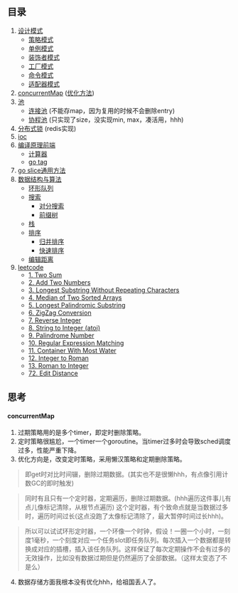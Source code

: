 ## 目录
1. [设计模式](gof)
    * [策略模式](gof/strategy)
    * [单例模式](gof/singleton)
    * [装饰者模式](gof/decorator)
    * [工厂模式](gof/factory)
    * [命令模式](gof/command)
    * [适配器模式](gof/adapter)
1. [concurrentMap](cache/memoryCache.go) ([优化方法](./README.md#17))
1. [池](pool)
    * [连接池](pool/conncet-pool.go) (不能存map，因为复用的时候不会删除entry)
    * [协程池](pool/coroutine-pool.go) (只实现了size，没实现min, max，凑活用，hhh)
1. [分布式锁](lock/redis_mutex.go) (redis实现)
1. [ioc](ioc)
1. [编译原理前端](parser)
    * [计算器](parser/calculator/)
    * [go tag](parser/tag/)
1. [go slice通用方法](slice/)
1. [数据结构与算法](algorithms/)
    * [环形队列](algorithms/queue)
    * [搜索](algorithms/search)
        * [对分搜索](algorithms/search/binary.go)
        * [前缀树](algorithms/search/trie.go)
    * [栈](algorithms/stack)
    * [排序](algorithms/sort)
        * [归并排序](algorithms/sort/merge_sort.go)
        * [快速排序](algorithms/sort/quick_sort.go)
    * [编辑距离](algorithms/levenshtein/)
1. [leetcode](leetcode)
    * [1. Two Sum](leetcode/1.%20Two%20Sum.go)
    * [2. Add Two Numbers](leetcode/2.%20Add%20Two%20Numbers.go)
    * [3. Longest Substring Without Repeating Characters](leetcode/3.%20Longest%20Substring%20Without%20Repeating%20Characters.go)
    * [4. Median of Two Sorted Arrays](leetcode/4.%20Median%20of%20Two%20Sorted%20Arrays.go)
    * [5. Longest Palindromic Substring](leetcode/5.%20Longest%20Palindromic%20Substring.go)
    * [6. ZigZag Conversion](leetcode/6.%20ZigZag%20Conversion.go)
    * [7. Reverse Integer](leetcode/7.%20Reverse%20Integer.go)
    * [8. String to Integer (atoi)](leetcode/8.%20String%20to%20Integer%20(atoi).go)
    * [9. Palindrome Number](leetcode/9.%20Palindrome%20Number.go)
    * [10. Regular Expression Matching](leetcode/10.%20Regular%20Expression%20Matching.go)
    * [11. Container With Most Water](leetcode/11.%20Container%20With%20Most%20Water.go)
    * [12. Integer to Roman](leetcode/12.%20Integer%20to%20Roman.go)
    * [13. Roman to Integer](leetcode/13.%20Roman%20to%20Integer.go)
    * [72. Edit Distance](leetcode/72.%20Edit%20Distance.go)

## 思考
#### concurrentMap
1. 过期策略用的是多个timer，即定时删除策略。
2. 定时策略很尴尬，一个timer一个goroutine。当timer过多时会导致sched调度过多，性能严重下降。
3. 优化方向是，改变定时策略，采用懒汉策略和定期删除策略。
> 即get时对比时间辍，删除过期数据。(其实也不是很懒hhh，有点像引用计数GC的即时触发)

> 同时有且只有一个定时器，定期遍历，删除过期数据。(hhh遍历这件事儿有点儿像标记清除，从根节点遍历) 这个定时器，有个致命点就是当数据过多时，遍历时间过长(这点没跑了太像标记清除了，最大暂停时间过长hhh)。

> 所以可以试试环形定时器，一个环像一个时钟，假设！一圈一个小时，一刻度1毫秒，一个刻度对应一个任务slot即任务队列。每次插入一个数据都是转换成对应的插槽，插入该任务队列。这样保证了每次定期操作不会有过多的无效操作，比如没有数据过期但是仍然遍历了全部数据。（这样太变态了不是么）
4. 数据存储方面我根本没有优化hhh，给祖国丢人了。
